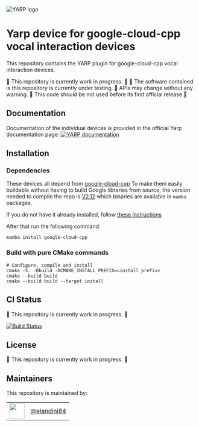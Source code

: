 ![YARP logo](doc/images/yarp-robot-24.png?raw=true "yarp-device-template")

Yarp device for google-cloud-cpp vocal interaction devices
=====================

This repository contains the YARP plugin for google-cloud-cpp vocal interaction devices.

:construction: This repository is currently work in progress. :construction:
:construction: The software contained is this repository is currently under testing. :construction: APIs may change without any warning. :construction: This code should be not used before its first official release :construction:

Documentation
-------------

Documentation of the individual devices is provided in the official Yarp documentation page:
[![YARP documentation](https://img.shields.io/badge/Documentation-yarp.it-19c2d8.svg)](https://yarp.it/latest/group__dev__impl.html)


Installation
-------------

### Dependencies
These devices all depend from [google-cloud-cpp](https://github.com/googleapis/google-cloud-cpp/tree/main)
To make them easily buildable without having to build Google libraries from source, the version needed to compile
the repo is [V2.12](https://github.com/googleapis/google-cloud-cpp/releases/tag/v2.12.0) which binaries are available in `mamba` packages.

If you do not have it already installed, follow [these instructions](https://github.com/conda-forge/miniforge#mambaforge)

After that run the following command:
~~~
mamba install google-cloud-cpp
~~~

### Build with pure CMake commands

~~~
# Configure, compile and install
cmake -S. -Bbuild -DCMAKE_INSTALL_PREFIX=<install_prefix>
cmake --build build
cmake --build build --target install
~~~

CI Status
---------

:construction: This repository is currently work in progress. :construction:

[![Build Status](https://github.com/elandini84/yarp-devices-google-cloud/workflows/CI%20Workflow/badge.svg)](https://github.com/elandini84/yarp-devices-google-cloud/actions?query=workflow%3A%22CI+Workflow%22)

License
---------

:construction: This repository is currently work in progress. :construction:

Maintainers
--------------
This repository is maintained by:

| | |
|:---:|:---:|
| [<img src="https://github.com/elandini84.png" width="40">](https://github.com/elandini84) | [@elandini84](https://github.com/elandini84) |

